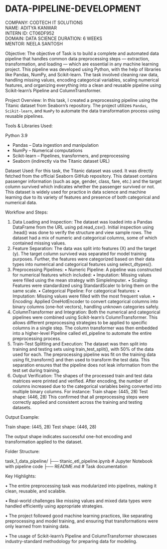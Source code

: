 # DATA-PIPELINE-DEVELOPMENT

COMPANY: CODTECH IT SOLUTIONS  
NAME: ADITYA KANWAR  
INTERN ID: CT06DF952  
DOMAIN: DATA SCIENCE
DURATION: 6 WEEKS  
MENTOR: NEELA SANTOSH  

Objective:
The objective of Task is to build a complete and automated data pipeline that handles common data preprocessing steps — extraction, transformation, and loading — which are essential in any machine learning project. This pipeline was developed using Python, with the help of libraries like Pandas, NumPy, and Scikit-learn. The task involved cleaning raw data, handling missing values, encoding categorical variables, scaling numerical features, and organizing everything into a clean and reusable pipeline using Scikit-learn’s Pipeline and ColumnTransformer.

Project Overview:
In this task, I created a preprocessing pipeline using the Titanic dataset from Seaborn’s repository. The project utilizes `Pandas`, `Scikit-learn`, and `NumPy` to automate the data transformation process using reusable pipelines.

Tools & Libraries Used:

Python 3.9
- Pandas – Data ingestion and manipulation
- NumPy – Numerical computations
- Scikit-learn – Pipelines, transformers, and preprocessing
- Seaborn (indirectly via the Titanic dataset URL)


Dataset Used:
For this task, the Titanic dataset was used. It was directly fetched from the official Seaborn GitHub repository. This dataset contains passenger information (such as age, gender, class, fare, etc.) and the target column survived which indicates whether the passenger survived or not. This dataset is widely used for practice in data science and machine learning due to its variety of features and presence of both categorical and numerical data.

Workflow and Steps:
1. Data Loading and Inspection:
The dataset was loaded into a Pandas DataFrame from the URL using pd.read_csv(). Initial inspection using .head() was done to verify the structure and view sample rows. The dataset had a mix of numeric and categorical columns, some of which contained missing values.
2. Feature Separation:
The data was split into features (X) and the target (y). The target column survived was separated for model training purposes. Further, the features were categorized based on their data types into numerical and categorical features using select_dtypes().
3. Preprocessing Pipelines:
• Numeric Pipeline: A pipeline was constructed for numerical features which included:
• Imputation: Missing values were filled using the mean strategy with SimpleImputer.
• Scaling: Features were standardized using StandardScaler to bring them on the same scale.
• Categorical Pipeline: For categorical features:
• Imputation: Missing values were filled with the most frequent value.
• Encoding: Applied OneHotEncoder to convert categorical columns into binary columns (one-hot vectors), handling unknown categories safely.
4. ColumnTransformer and Integration:
Both the numerical and categorical pipelines were combined using Scikit-learn’s ColumnTransformer. This allows different preprocessing strategies to be applied to specific columns in a single step. The column transformer was then embedded into a higher-level Pipeline called etl_pipeline to automate the entire preprocessing process.
5. Train-Test Splitting and Execution:
The dataset was then split into training and testing sets using train_test_split(), with 50% of the data used for each. The preprocessing pipeline was fit on the training data using fit_transform() and then used to transform the test data. This separation ensures that the pipeline does not leak information from the test set during training.
6. Output Verification:
The shapes of the processed train and test data matrices were printed and verified. After encoding, the number of columns increased due to the categorical variables being converted into multiple binary columns. For instance:
Train shape: (445, 28) Test shape: (446, 28) 
This confirmed that all preprocessing steps were correctly applied and consistent across the training and testing datasets.

 Output Example:

Train shape: (445, 28)
Test shape: (446, 28)

The output shape indicates successful one-hot encoding and transformation applied to the dataset.

Folder Structure:

task_1_data_pipeline/
├── titanic_etl_pipeline.ipynb   # Jupyter Notebook with pipeline code
├── README.md                    # Task documentation

Key Highlights:

• The entire preprocessing task was modularized into pipelines, making it clean, reusable, and scalable.

• Real-world challenges like missing values and mixed data types were handled efficiently using appropriate strategies.

• The project followed good machine learning practices, like separating preprocessing and model training, and ensuring that transformations were only learned from training data.

• The usage of Scikit-learn’s Pipeline and ColumnTransformer showcases industry-standard methodology for preparing data for modeling.
